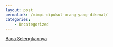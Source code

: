 ```yaml
---
layout: post
permalink: /mimpi-dipukul-orang-yang-dikenal/
categories:
    - Uncategorized
---
```


[Baca Selengkapnya](/09)